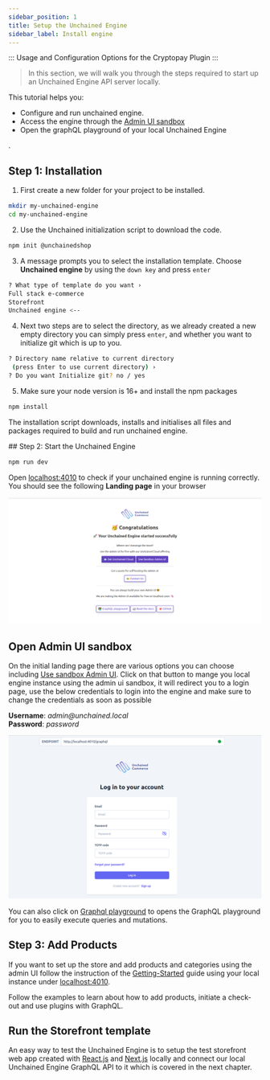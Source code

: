 ```yaml
---
sidebar_position: 1
title: Setup the Unchained Engine
sidebar_label: Install engine
---
```


:::
Usage and Configuration Options for the Cryptopay Plugin
:::

> In this section, we will walk you through the steps required to start up an Unchained Engine API server locally.

This tutorial helps you:

- Configure and run unchained engine.
- Access the engine through the [Admin UI sandbox](https://sandbox-v2.unchained.shop/log-in)
- Open the graphQL playground of your local Unchained Engine

.

## Step 1: Installation

1. First create a new folder for your project to be installed.

```bash
mkdir my-unchained-engine
cd my-unchained-engine
```

2. Use the Unchained initialization script to download the code.

```bash
npm init @unchainedshop
```

3. A message prompts you to select the installation template. Choose **Unchained engine** by using the `down key` and press `enter`

```bash
? What type of template do you want ›
Full stack e-commerce
Storefront
Unchained engine <--
```

4. Next two steps are to select the directory, as we already created a new empty directory you can simply press `enter`, and whether you want to initialize git which is up to you.

```bash
? Directory name relative to current directory
 (press Enter to use current directory) ›
? Do you want Initialize git? no / yes
```

5. Make sure your node version is 16+ and install the npm packages

```bash
npm install
```

The installation script downloads, installs and initialises all files and packages required to build and run unchained engine.

## Step 2: Start the Unchained Engine

```bash
npm run dev
```

Open [localhost:4010](http://localhost:4010) to check if your unchained engine is running correctly. You should see the following **Landing page** in your browser 

![diagram](../assets/engin_intro.png)

## Open Admin UI sandbox
On the initial landing page there are various options you can choose including [Use sandbox Admin UI](https://sandbox-v2.unchained.shop/log-in). Click on that button to mange you local engine instance using the admin ui sandbox, it will redirect you to a login page, use the below credentials to login into the engine and make sure to change the credentials as soon as possible

**Username**: _admin@unchained.local_<br />
**Password**: _password_

![diagram](../assets/sandbox-login.png)

You can also click on [Graphql playground](http://localhost:4010/graphql) to opens the GraphQL playground for you to easily execute queries and mutations.

## Step 3: Add Products

If you want to set up the store and add products and categories using the admin UI follow the instruction of the [Getting-Started](/getting-started/add-products) guide using your local instance under [localhost:4010](http://localhost:4010).

Follow the examples to learn about how to add products, initiate a check-out and use plugins with GraphQL.

## Run the Storefront template

An easy way to test the Unchained Engine is to setup the test storefront web app created with [React.js](https://reactjs.org/) and [Next.js](https://nextjs.org/) locally and connect our local Unchained Engine GraphQL API to it which is covered in the next chapter.